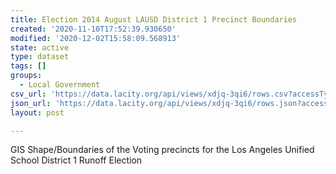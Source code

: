 ```yaml
---
title: Election 2014 August LAUSD District 1 Precinct Boundaries
created: '2020-11-10T17:52:39.930650'
modified: '2020-12-02T15:58:09.568913'
state: active
type: dataset
tags: []
groups:
  - Local Government
csv_url: 'https://data.lacity.org/api/views/xdjq-3qi6/rows.csv?accessType=DOWNLOAD'
json_url: 'https://data.lacity.org/api/views/xdjq-3qi6/rows.json?accessType=DOWNLOAD'
layout: post

---
```

GIS Shape/Boundaries of the Voting precincts for the Los Angeles Unified School District 1 Runoff Election
